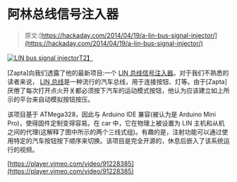 # 阿林总线信号注入器

> 原文:[https://hackaday.com/2014/04/19/a-lin-bus-signal-injector/](https://hackaday.com/2014/04/19/a-lin-bus-signal-injector/)

[![LIN bus signal injector](../Images/70334d07748c7be2e5b2cd96d674fe05.png)T2】](http://hackaday.com/wp-content/uploads/2014/04/injector_001.jpg)

[Zapta]向我们透露了他的最新项目:一个 [LIN 总线信号注入器](https://github.com/zapta/linbus/tree/master/injector)。对于我们不熟悉的读者来说， [LIN 总线](http://en.wikipedia.org/wiki/Local_Interconnect_Network)是一种流行的汽车总线，用于连接按钮、灯等。由于[Zapta]厌倦了每次打开点火开关都必须按下汽车的运动模式按钮，他认为应该建立如上所示的平台来自动模拟按钮按压。

该项目基于 ATMega328，因此与 Arduino IDE 兼容(被认为是 Arduino Mini Pro)，使得固件定制变得容易。在 car 中，它在物理上被设置为 LIN 主机和从机之间的代理(这解释了图中所示的两个三线式组)。有趣的是，注射功能可以通过使用特定的汽车按钮按下顺序来切换。该项目是完全开源的，休息后嵌入了该系统运行的视频。

[https://player.vimeo.com/video/91228385](https://player.vimeo.com/video/91228385)